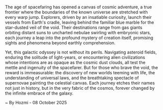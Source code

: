 
The age of spacefaring has opened a canvas of cosmic adventure, a true frontier where the boundaries of the known universe are stretched with every warp jump. Explorers, driven by an insatiable curiosity, launch their vessels from Earth's cradle, leaving behind the familiar blue marble for the star-dusted veil of the void. Their destinations range from gas giants orbiting distant suns to uncharted nebulae swirling with embryonic stars, each journey a leap into the profound mystery of creation itself, promising sights and phenomena beyond earthly comprehension.

Yet, this galactic odyssey is not without its perils. Navigating asteroid fields, enduring the solitude of light-years, or encountering alien civilizations whose intentions are as opaque as the cosmic dust clouds, all test the mettle and ingenuity of the spacefarer. But for those who brave the void, the reward is immeasurable: the discovery of new worlds teeming with life, the understanding of universal laws, and the breathtaking spectacle of supernovae painting the celestial canvas. Each journey etches their names not just in history, but in the very fabric of the cosmos, forever changed by the infinite embrace of the galaxy.

~ By Hozmi - 08 October 2025
